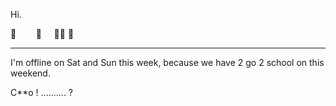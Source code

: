 Hi.

🌵&nbsp;&nbsp;&nbsp;&nbsp;&nbsp;&nbsp;&nbsp;&nbsp;🌵&nbsp;&nbsp;&nbsp;&nbsp;&nbsp;🌵🌵  🦖


------------

I'm offline on Sat and Sun this week, because we have 2 go 2 school on this weekend.

C\*\*o !   .......... ?
